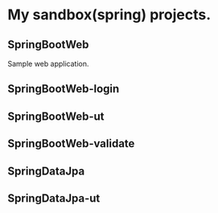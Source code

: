 # My sandbox(spring) projects.

## SpringBootWeb
Sample web application.

## SpringBootWeb-login

## SpringBootWeb-ut

## SpringBootWeb-validate

## SpringDataJpa

## SpringDataJpa-ut

